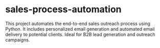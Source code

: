 # sales-process-automation
This project automates the end-to-end sales outreach process using Python. It includes personalized email generation and automated email delivery to potential clients. Ideal for B2B lead generation and outreach campaigns.
